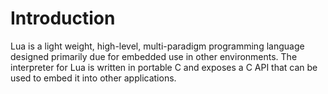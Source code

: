 # Introduction

Lua is a light weight, high-level, multi-paradigm programming language designed primarily due for embedded use in other environments. The interpreter for Lua is written in portable C and exposes a C API that can be used to embed it into other applications.